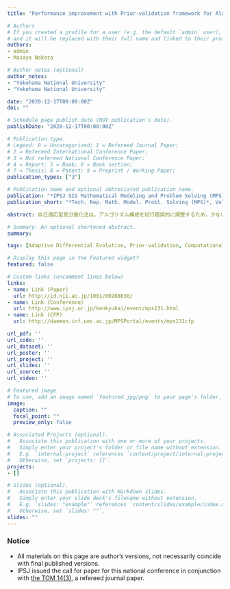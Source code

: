 ```yaml
---
title: "Performance improvement with Prior-validation framework for Algorithmic configuration on Self-adaptive differential evolution"

# Authors
# If you created a profile for a user (e.g. the default `admin` user), write the username (folder name) here 
# and it will be replaced with their full name and linked to their profile.
authors:
- admin
- Masaya Nakata

# Author notes (optional)
author_notes:
- "Yokohama National University"
- "Yokohama National University"

date: "2020-12-17T00:00:00Z"
doi: ""

# Schedule page publish date (NOT publication's date).
publishDate: "2020-12-17T00:00:00Z"

# Publication type.
# Legend: 0 = Uncategorized; 1 = Refereed Journal Paper;
# 2 = Refereed International Conference Paper;
# 3 = Not refereed National Conference Paper;
# 4 = Report; 5 = Book; 6 = Book section;
# 7 = Thesis; 8 = Patent; 9 = Preprint / Working Paper; 
publication_types: ["3"]

# Publication name and optional abbreviated publication name.
publication: "*IPSJ SIG Mathematical Modeling and Problem Solving (MPS)*, Vol. 2020, No. 3, pp. 1--6 (in Japanese)"
publication_short: "*Tech. Rep. Math. Model. Probl. Solving (MPS)*, Vol. 2020, No. 3, pp. 1--6 (in Japanese)"

abstract: 自己適応型差分進化法は，アルゴリズム構成を試行錯誤的に調整するため，少ない解評価回数では性能が十分に改善しない．本論文は，調整されたアルゴリズム構成の事前検証によって，試行錯誤的な調整を削減し，少ない解評価回数で高い性能を実現することを目的とする．また，提案する事前検証フレームワークは高い手法的汎用性があり，スケール係数，交叉率，突然変異・交叉戦略を個体ごとに調整する自己適応型差分進化法に適用できる．ベンチマーク問題を用いた実験では，代表手法であるjDE とSaDEにそれぞれ提案手法を適用した結果，通常よりも少ない数千オーダの解評価回数において，その性能が改善することを示す．これは，自己適応型差分進化法が不得意とする高計算コストな問題において，提案手法がこれに展開できる汎用的な方法論となり得ることを示すものである．

# Summary. An optional shortened abstract.
summary: 

tags: [Adaptive Differential Evolution, Prior-validation, Computationally Expensive Optimization]

# Display this page in the Featured widget?
featured: false

# Custom links (uncomment lines below)
links:
- name: Link (Paper)
  url: http://id.nii.ac.jp/1001/00208638/
- name: Link (Conference)
  url: http://www.ipsj.or.jp/kenkyukai/event/mps131.html
- name: Link (CFP)
  url: http://daemon.inf.uec.ac.jp/MPSPortal/events/mps131cfp

url_pdf: ''
url_code: ''
url_dataset: ''
url_poster: ''
url_project: ''
url_slides: ''
url_source: ''
url_video: ''

# Featured image
# To use, add an image named `featured.jpg/png` to your page's folder. 
image:
  caption: ""
  focal_point: ""
  preview_only: false

# Associated Projects (optional).
#   Associate this publication with one or more of your projects.
#   Simply enter your project's folder or file name without extension.
#   E.g. `internal-project` references `content/project/internal-project/index.md`.
#   Otherwise, set `projects: []`.
projects:
- []

# Slides (optional).
#   Associate this publication with Markdown slides.
#   Simply enter your slide deck's filename without extension.
#   E.g. `slides: "example"` references `content/slides/example/index.md`.
#   Otherwise, set `slides: ""`.
slides: ""
---
```


### Notice

- All materials on this page are author’s versions, not necessarily coincide with final published versions.
- IPSJ issued the call for paper for this national conference in conjunction with [the TOM 14(3)](../j-2021tom/), a refereed journal paper.
